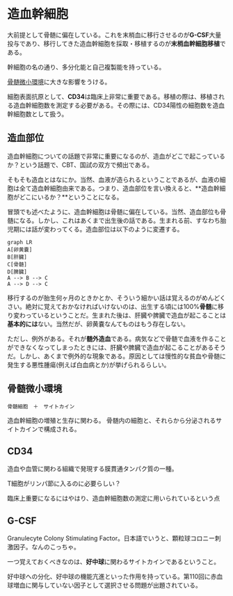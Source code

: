 # 造血幹細胞
大前提として骨髄に偏在している。これを末梢血に移行させるのが**G-CSF**大量投与であり、移行してきた造血幹細胞を採取・移植するのが**末梢血幹細胞移植**である。

幹細胞の名の通り、多分化能と自己複製能を持っている。

[骨髄微小環境](#bone_marrow_niche)に大きな影響をうける。

細胞表面抗原として、**CD34**は臨床上非常に重要である。移植の際は、移植される造血幹細胞数を測定する必要がある。その際には、CD34陽性の細胞数を造血幹細胞数として扱う。



## 造血部位

造血幹細胞についての話題で非常に重要になるのが、造血がどこで起こっているか？という話題で、CBT、国試の双方で頻出である。

そもそも造血とはなにか。当然、血液が造られるということであるが、血液の細胞は全て造血幹細胞由来である。つまり、造血部位を言い換えると、**造血幹細胞がどこにいるか？**ということになる。

冒頭でも述べたように、造血幹細胞は骨髄に偏在している。当然、造血部位も骨髄になる。しかし、これはあくまで出生後の話である。生まれる前、すなわち胎児期には話が変わってくる。造血部位は以下のように変遷する。

```mermaid
graph LR
A[卵黄嚢] 
B[肝臓] 
C[骨髄]
D[脾臓]
A --> B --> C
A --> D --> C
```



移行するのが胎生何ヶ月のときかとか、そういう細かい話は覚えるのがめんどくさい。絶対に覚えておかなければいけないのは、出生する頃には100%**骨髄**に移り変わっているということだ。生まれた後は、肝臓や脾臓で造血が起こることは**基本的には**ない。当然だが、卵黄嚢なんてものはもう存在しない。

ただし、例外がある。それが**髄外造血**である。病気などで骨髄で血液を作ることができなくなってしまったときには、肝臓や脾臓で造血が起こることがあるそうだ。しかし、あくまで例外的な現象である。原因としては慢性的な貧血や骨髄に発生する悪性腫瘍(例えば白血病とか)が挙げられるらしい。



<a name="bone_marrow_niche"></a>

## 骨髄微小環境

```骨髄微小環境とは
骨髄細胞　＋　サイトカイン
```

造血幹細胞の増殖と生存に関わる。
骨髄内の細胞と、それらから分泌されるサイトカインで構成される。



## CD34

造血や血管に関わる組織で発現する膜貫通タンパク質の一種。

T細胞がリンパ節に入るのに必要らしい？

臨床上重要になるにはやはり、造血幹細胞数の測定に用いられているという点



 ## G-CSF

Granulecyte Colony Stimulating Factor。日本語でいうと、顆粒球コロニー刺激因子。なんのこっちゃ。

一つ覚えておくべきなのは、**好中球**に関わるサイトカインであるということ。

好中球への分化、好中球の機能亢進といった作用を持っている。第110回に赤血球増血に関与していない因子として選択させる問題が出題されている。

